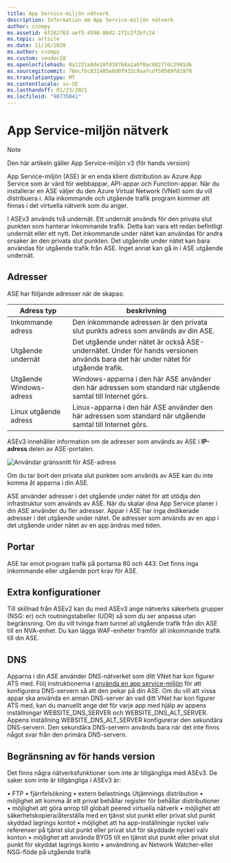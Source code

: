 ```yaml
---
title: App Service-miljön nätverk
description: Information om App Service-miljön nätverk
author: ccompy
ms.assetid: 6f262f63-aef5-4598-88d2-2f2c2f2bfc24
ms.topic: article
ms.date: 11/16/2020
ms.author: ccompy
ms.custom: seodec18
ms.openlocfilehash: 0a1221a8de10fd18768a1a0f0ac08277dc2901d6
ms.sourcegitcommit: 78ecfbc831405e8d0f932c9aafcdf59589f81978
ms.translationtype: MT
ms.contentlocale: sv-SE
ms.lasthandoff: 01/23/2021
ms.locfileid: "98735041"
---
```

# <a name="app-service-environment-networking"></a>App Service-miljön nätverk

> [!NOTE]
> Den här artikeln gäller App Service-miljön v3 (för hands version)
> 

App Service-miljön (ASE) är en enda klient distribution av Azure App Service som är värd för webbappar, API-appar och Function-appar. När du installerar en ASE väljer du den Azure Virtual Network (VNet) som du vill distribuera i. Alla inkommande och utgående trafik program kommer att finnas i det virtuella nätverk som du anger.  

I ASEv3 används två undernät.  Ett undernät används för den privata slut punkten som hanterar inkommande trafik. Detta kan vara ett redan befintligt undernät eller ett nytt.  Det inkommande under nätet kan användas för andra orsaker än den privata slut punkten. Det utgående under nätet kan bara användas för utgående trafik från ASE. Inget annat kan gå in i ASE utgående undernät.

## <a name="addresses"></a>Adresser 
ASE har följande adresser när de skapas:

| Adress typ | beskrivning |
|--------------|-------------|
| Inkommande adress | Den inkommande adressen är den privata slut punkts adress som används av din ASE. |
| Utgående undernät | Det utgående under nätet är också ASE-undernätet. Under för hands versionen används bara det här under nätet för utgående trafik. |
| Utgående Windows-adress | Windows-apparna i den här ASE använder den här adressen som standard när utgående samtal till Internet görs. |
| Linux utgående adress | Linux-apparna i den här ASE använder den här adressen som standard när utgående samtal till Internet görs. |

ASEv3 innehåller information om de adresser som används av ASE i **IP-adress** delen av ASE-portalen.

![Användar gränssnitt för ASE-adress](./media/networking/networking-ip-addresses.png)

Om du tar bort den privata slut punkten som används av ASE kan du inte komma åt apparna i din ASE.  

ASE använder adresser i det utgående under nätet för att stödja den infrastruktur som används av ASE. När du skalar dina App Service planer i din ASE använder du fler adresser. Appar i ASE har inga dedikerade adresser i det utgående under nätet. De adresser som används av en app i det utgående under nätet av en app ändras med tiden.

## <a name="ports"></a>Portar

ASE tar emot program trafik på portarna 80 och 443.  Det finns inga inkommande eller utgående port krav för ASE. 

## <a name="extra-configurations"></a>Extra konfigurationer

Till skillnad från ASEv2 kan du med ASEv3 ange nätverks säkerhets grupper (NSG: er) och routningstabeller (UDR) så som du ser anpassa utan begränsning. Om du vill tvinga fram tunnel all utgående trafik från din ASE till en NVA-enhet. Du kan lägga WAF-enheter framför all inkommande trafik till din ASE. 

## <a name="dns"></a>DNS

Apparna i din ASE använder DNS-nätverket som ditt VNet har kon figurer ATS med. Följ instruktionerna i [använda en app service-miljön](./using.md#dns-configuration) för att konfigurera DNS-servern så att den pekar på din ASE. Om du vill att vissa appar ska använda en annan DNS-server än vad ditt VNet har kon figurer ATS med, kan du manuellt ange det för varje app med hjälp av appens inställningar WEBSITE_DNS_SERVER och WEBSITE_DNS_ALT_SERVER. Appens inställning WEBSITE_DNS_ALT_SERVER konfigurerar den sekundära DNS-servern. Den sekundära DNS-servern används bara när det inte finns något svar från den primära DNS-servern. 

## <a name="preview-limitation"></a>Begränsning av för hands version

Det finns några nätverksfunktioner som inte är tillgängliga med ASEv3.  De saker som inte är tillgängliga i ASEv3 är:

• FTP • fjärrfelsökning • extern belastnings Utjämnings distribution • möjlighet att komma åt ett privat behållar register för behållar distributioner • möjlighet att göra anrop till globalt peered virtuella nätverk • möjlighet att säkerhetskopiera/återställa med en tjänst slut punkt eller privat slut punkt skyddad lagrings kontot • möjlighet att ha app-inställningar nyckel valv referenser på tjänst slut punkt eller privat slut för skyddade nyckel valv konton • möjlighet att använda BYOS till en tjänst slut punkt eller privat slut punkt för skyddat lagrings konto • användning av Network Watcher-eller NSG-flöde på utgående trafik
    
    